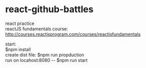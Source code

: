 # react-github-battles
react practice <br>
reactJS fundamentals course: http://courses.reactjsprogram.com/courses/reactjsfundamentals

start: <br>
$npm install <br>
create dist file: $npm run propduction <br>
run on locahost:8080 -- $npm run start
